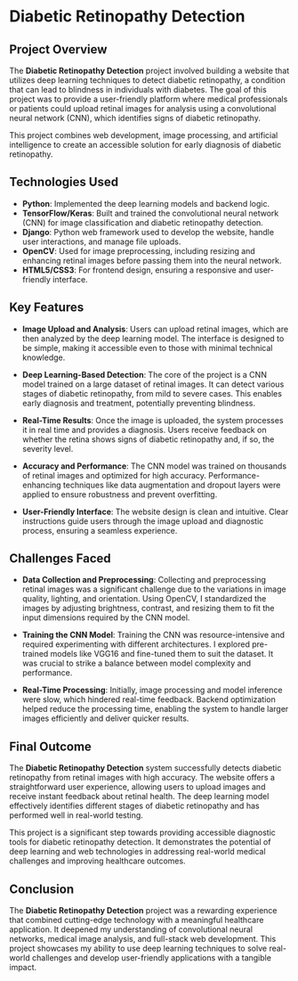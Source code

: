 # Diabetic Retinopathy Detection

## Project Overview

The **Diabetic Retinopathy Detection** project involved building a website that utilizes deep learning techniques to detect diabetic retinopathy, a condition that can lead to blindness in individuals with diabetes. The goal of this project was to provide a user-friendly platform where medical professionals or patients could upload retinal images for analysis using a convolutional neural network (CNN), which identifies signs of diabetic retinopathy.

This project combines web development, image processing, and artificial intelligence to create an accessible solution for early diagnosis of diabetic retinopathy.

## Technologies Used

- **Python**: Implemented the deep learning models and backend logic.
- **TensorFlow/Keras**: Built and trained the convolutional neural network (CNN) for image classification and diabetic retinopathy detection.
- **Django**: Python web framework used to develop the website, handle user interactions, and manage file uploads.
- **OpenCV**: Used for image preprocessing, including resizing and enhancing retinal images before passing them into the neural network.
- **HTML5/CSS3**: For frontend design, ensuring a responsive and user-friendly interface.

## Key Features

- **Image Upload and Analysis**: Users can upload retinal images, which are then analyzed by the deep learning model. The interface is designed to be simple, making it accessible even to those with minimal technical knowledge.

- **Deep Learning-Based Detection**: The core of the project is a CNN model trained on a large dataset of retinal images. It can detect various stages of diabetic retinopathy, from mild to severe cases. This enables early diagnosis and treatment, potentially preventing blindness.

- **Real-Time Results**: Once the image is uploaded, the system processes it in real time and provides a diagnosis. Users receive feedback on whether the retina shows signs of diabetic retinopathy and, if so, the severity level.

- **Accuracy and Performance**: The CNN model was trained on thousands of retinal images and optimized for high accuracy. Performance-enhancing techniques like data augmentation and dropout layers were applied to ensure robustness and prevent overfitting.

- **User-Friendly Interface**: The website design is clean and intuitive. Clear instructions guide users through the image upload and diagnostic process, ensuring a seamless experience.

## Challenges Faced

- **Data Collection and Preprocessing**: Collecting and preprocessing retinal images was a significant challenge due to the variations in image quality, lighting, and orientation. Using OpenCV, I standardized the images by adjusting brightness, contrast, and resizing them to fit the input dimensions required by the CNN model.

- **Training the CNN Model**: Training the CNN was resource-intensive and required experimenting with different architectures. I explored pre-trained models like VGG16 and fine-tuned them to suit the dataset. It was crucial to strike a balance between model complexity and performance.

- **Real-Time Processing**: Initially, image processing and model inference were slow, which hindered real-time feedback. Backend optimization helped reduce the processing time, enabling the system to handle larger images efficiently and deliver quicker results.

## Final Outcome

The **Diabetic Retinopathy Detection** system successfully detects diabetic retinopathy from retinal images with high accuracy. The website offers a straightforward user experience, allowing users to upload images and receive instant feedback about retinal health. The deep learning model effectively identifies different stages of diabetic retinopathy and has performed well in real-world testing.

This project is a significant step towards providing accessible diagnostic tools for diabetic retinopathy detection. It demonstrates the potential of deep learning and web technologies in addressing real-world medical challenges and improving healthcare outcomes.

## Conclusion

The **Diabetic Retinopathy Detection** project was a rewarding experience that combined cutting-edge technology with a meaningful healthcare application. It deepened my understanding of convolutional neural networks, medical image analysis, and full-stack web development. This project showcases my ability to use deep learning techniques to solve real-world challenges and develop user-friendly applications with a tangible impact.
